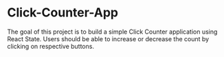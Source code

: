 # Click-Counter-App
The goal of this project is to build a simple Click Counter application using React State. Users should be able to increase or decrease the count by clicking on respective buttons.
